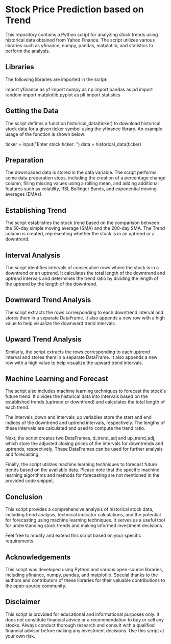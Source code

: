 # Stock Price Prediction based on Trend
This repository contains a Python script for analyzing stock trends using historical data obtained from Yahoo Finance. The script utilizes various libraries such as yfinance, numpy, pandas, matplotlib, and statistics to perform the analysis.

## Libraries
The following libraries are imported in the script:

import yfinance as yf
import numpy as np
import pandas as pd
import random
import matplotlib.pyplot as plt
import statistics

## Getting the Data
The script defines a function historical_data(ticker) to download historical stock data for a given ticker symbol using the yfinance library. An example usage of the function is shown below:

ticker = input("Enter stock ticker: ")
data = historical_data(ticker)

## Preparation
The downloaded data is stored in the data variable. The script performs some data preparation steps, including the creation of a percentage change column, filling missing values using a rolling mean, and adding additional features such as volatility, RSI, Bollinger Bands, and exponential moving averages (EMAs).

## Establishing Trend
The script establishes the stock trend based on the comparison between the 50-day simple moving average (SMA) and the 200-day SMA. The Trend column is created, representing whether the stock is in an uptrend or a downtrend.

## Interval Analysis
The script identifies intervals of consecutive rows where the stock is in a downtrend or an uptrend. It calculates the total length of the downtrend and uptrend intervals and determines the trend ratio by dividing the length of the uptrend by the length of the downtrend.

## Downward Trend Analysis
The script extracts the rows corresponding to each downtrend interval and stores them in a separate DataFrame. It also appends a new row with a high value to help visualize the downward trend intervals.

## Upward Trend Analysis
Similarly, the script extracts the rows corresponding to each uptrend interval and stores them in a separate DataFrame. It also appends a new row with a high value to help visualize the upward trend intervals.

## Machine Learning and Forecast
The script also includes machine learning techniques to forecast the stock's future trend. It divides the historical data into intervals based on the established trends (uptrend or downtrend) and calculates the total length of each trend.

The intervals_down and intervals_up variables store the start and end indices of the downtrend and uptrend intervals, respectively. The lengths of these intervals are calculated and used to compute the trend ratio.

Next, the script creates two DataFrames, d_trend_adj and up_trend_adj, which store the adjusted closing prices of the intervals for downtrends and uptrends, respectively. These DataFrames can be used for further analysis and forecasting.

Finally, the script utilizes machine learning techniques to forecast future trends based on the available data. Please note that the specific machine learning algorithms and methods for forecasting are not mentioned in the provided code snippet.

## Conclusion
This script provides a comprehensive analysis of historical stock data, including trend analysis, technical indicator calculations, and the potential for forecasting using machine learning techniques. It serves as a useful tool for understanding stock trends and making informed investment decisions.

Feel free to modify and extend this script based on your specific requirements.

## Acknowledgements
This script was developed using Python and various open-source libraries, including yfinance, numpy, pandas, and matplotlib. Special thanks to the authors and contributors of these libraries for their valuable contributions to the open-source community.

## Disclaimer
This script is provided for educational and informational purposes only. It does not constitute financial advice or a recommendation to buy or sell any stocks. Always conduct thorough research and consult with a qualified financial advisor before making any investment decisions. Use this script at your own risk.
